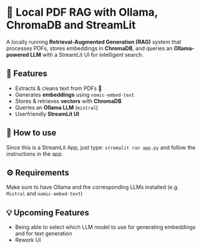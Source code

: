 # 📄 Local PDF RAG with Ollama, ChromaDB and StreamLit

A locally running **Retrieval-Augmented Generation (RAG)** system that processes PDFs, stores embeddings in **ChromaDB**, and queries an **Ollama-powered LLM** with a StreamLit UI for intelligent search.  

## 🚀 Features  
- Extracts & cleans text from PDFs 📄  
- Generates **embeddings** using `nomic-embed-text`  
- Stores & retrieves **vectors** with **ChromaDB**  
- Queries an **Ollama LLM** (`mistral`) 
- Userfriendly **StreamLit UI**

## 🦾 How to use
Since this is a StreamLit App, just type: `stremalit run app.py` and follow the instructions in the app.

## ⚙️ Requirements
Make sure to have Ollama and the corresponding LLMs installed (e.g. `Mistral` and `nomic-embed-text`)

## 💡 Upcoming Features
- Being able to select which LLM model to use for generating embeddings and for text generation
- Rework UI

